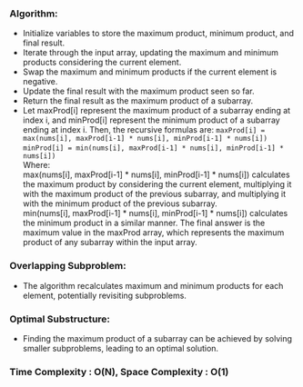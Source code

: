 ### Algorithm:
- Initialize variables to store the maximum product, minimum product, and final result.
- Iterate through the input array, updating the maximum and minimum products considering the current element.
- Swap the maximum and minimum products if the current element is negative.
- Update the final result with the maximum product seen so far.
- Return the final result as the maximum product of a subarray.
- Let maxProd[i] represent the maximum product of a subarray ending at index i, and minProd[i] represent the minimum product of a subarray ending at index i. Then, the recursive formulas are:
```maxProd[i] = max(nums[i], maxProd[i-1] * nums[i], minProd[i-1] * nums[i])```  
```minProd[i] = min(nums[i], maxProd[i-1] * nums[i], minProd[i-1] * nums[i])```  
Where:  
max(nums[i], maxProd[i-1] * nums[i], minProd[i-1] * nums[i]) calculates the maximum product by considering the current element, multiplying it with the maximum product of the previous subarray, and multiplying it with the minimum product of the previous subarray.  
min(nums[i], maxProd[i-1] * nums[i], minProd[i-1] * nums[i]) calculates the minimum product in a similar manner.
The final answer is the maximum value in the maxProd array, which represents the maximum product of any subarray within the input array.

### Overlapping Subproblem:
- The algorithm recalculates maximum and minimum products for each element, potentially revisiting subproblems.
### Optimal Substructure:
- Finding the maximum product of a subarray can be achieved by solving smaller subproblems, leading to an optimal solution.

### Time Complexity : O(N), Space Complexity : O(1)
